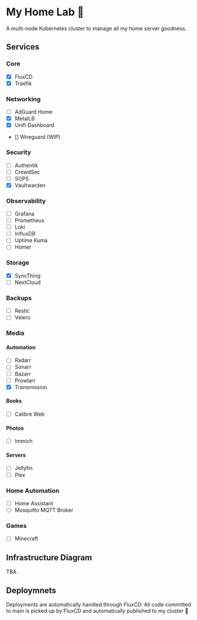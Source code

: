 # My Home Lab 🧪

A multi-node Kubernetes cluster to manage all my home server goodness.

## Services

### Core

- [x] FluxCD
- [x] Traefik

### Networking

- [ ] AdGuard Home
- [x] MetalLB
- [x] Unifi Dashboard
- [] Wireguard (WIP)

### Security

- [ ] Authentik
- [ ] CrowdSec
- [ ] SOPS
- [x] Vaultwarden

### Observability

- [ ] Grafana
- [ ] Prometheus
- [ ] Loki
- [ ] InfluxDB
- [ ] Uptime Kuma
- [ ] Homer

### Storage

- [x] SyncThing
- [ ] NextCloud

### Backups

- [ ] Restic
- [ ] Velero

### Media

#### Automation

- [ ] Radarr
- [ ] Sonarr
- [ ] Bazarr
- [ ] Prowlarr
- [x] Transmission

#### Books

- [ ] Calibre Web

#### Photos

- [ ] Immich

#### Servers

- [ ] Jellyfin
- [ ] Plex

### Home Automation

- [ ] Home Assistant
- [ ] Mosquitto MQTT Broker

### Games

- [ ] Minecraft


## Infrastructure Diagram

TBA

## Deploymnets

Deployments are automatically handled through FluxCD. All code committed to main is picked up by FluxCD and automatically published to my cluster 🚀

